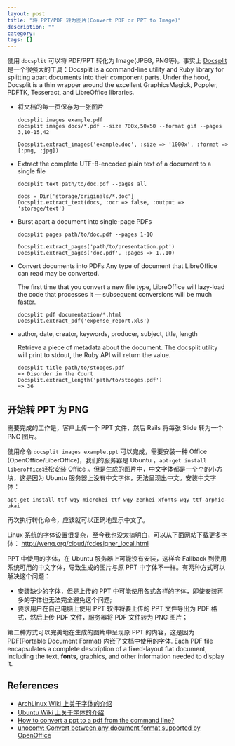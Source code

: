 ```yaml
---
layout: post
title: "将 PPT/PDF 转为图片(Convert PDF or PPT to Image)"
description: ""
category: 
tags: []
---
```


使用 `docsplit` 可以将 PDF/PPT 转化为 Image(JPEG, PNG等)。事实上 [Docsplit](http://documentcloud.github.io/docsplit/) 是一个很强大的工具：Docsplit is a command-line utility and Ruby library for splitting apart documents into their component parts. Under the hood, Docsplit is a thin wrapper around the excellent GraphicsMagick, Poppler, PDFTK, Tesseract, and LibreOffice libraries. 

- 将文档的每一页保存为一张图片

    ```
    docsplit images example.pdf
    docsplit images docs/*.pdf --size 700x,50x50 --format gif --pages 3,10-15,42

    Docsplit.extract_images('example.doc', :size => '1000x', :format => [:png, :jpg])
    ```

- Extract the complete UTF-8-encoded plain text of a document to a single file

    ```
    docsplit text path/to/doc.pdf --pages all

    docs = Dir['storage/originals/*.doc']
    Docsplit.extract_text(docs, :ocr => false, :output => 'storage/text')
    ```

- Burst apart a document into single-page PDFs

    ```
    docsplit pages path/to/doc.pdf --pages 1-10

    Docsplit.extract_pages('path/to/presentation.ppt')
    Docsplit.extract_pages('doc.pdf', :pages => 1..10)
    ```

- Convert documents into PDFs
    Any type of document that LibreOffice can read may be converted.

    The first time that you convert a new file type, LibreOffice will lazy-load the code that processes it — subsequent conversions will be much faster.

    ```
    docsplit pdf documentation/*.html
    Docsplit.extract_pdf('expense_report.xls')
    ```

- author, date, creator, keywords, producer, subject, title, length

    Retrieve a piece of metadata about the document. The docsplit utility will print to stdout, the Ruby API will return the value.

    ```
    docsplit title path/to/stooges.pdf
    => Disorder in the Court
    Docsplit.extract_length('path/to/stooges.pdf')
    => 36
    ```

开始转 PPT 为 PNG
------
需要完成的工作是，客户上传一个 PPT 文件，然后 Rails 将每张 Slide 转为一个 PNG 图片。

使用命令 `docsplit images example.ppt` 可以完成，需要安装一种 Office (OpenOffice/LiberOffice)，我们的服务器是 Ubuntu ，`apt-get install liberoffice`轻松安装 Office 。但是生成的图片中，中文字体都是一个个的小方块，这是因为 Ubuntu 服务器上没有中文字体，无法呈现出中文。安装中文字体：

    apt-get install ttf-wqy-microhei ttf-wqy-zenhei xfonts-wqy ttf-arphic-ukai

再次执行转化命令，应该就可以正确地显示中文了。

Linux 系统的字体设置很复杂，至今我也没太搞明白，可以从下面网站下载更多字体： http://wenq.org/cloud/fcdesigner_local.html

PPT 中使用的字体，在 Ubuntu 服务器上可能没有安装，这样会 Fallback 到使用系统可用的中文字体，导致生成的图片与原 PPT 中字体不一样。有两种方式可以解决这个问题：

- 安装缺少的字体，但是上传的 PPT 中可能使用各式各样的字体，即使安装再多的字体也无法完全避免这个问题;
- 要求用户在自己电脑上使用 PPT 软件将要上传的 PPT 文件导出为 PDF 格式，然后上传 PDF 文件，服务器将 PDF 文件转为 PNG 图片；

第二种方式可以完美地在生成的图片中呈现原 PPT 的内容，这是因为 PDF(Portable Document Format) 内嵌了文档中使用的字体. Each PDF file encapsulates a complete description of a fixed-layout flat document, including the text, __fonts__, graphics, and other information needed to display it.


References
------------
- [ ArchLinux Wiki 上关于字体的介绍](https://wiki.archlinux.org/index.php/Fonts_(%E7%AE%80%E4%BD%93%E4%B8%AD%E6%96%87))
- [ Ubuntu Wiki 上关于字体的介绍](http://wiki.ubuntu.com.cn/%E5%AD%97%E4%BD%93)
- [How to convert a ppt to a pdf from the command line?](http://askubuntu.com/questions/11130/how-can-i-convert-a-ppt-to-a-pdf-from-the-command-line)
- [unoconv: Convert between any document format supported by OpenOffice](http://dag.wiee.rs/home-made/unoconv/)

